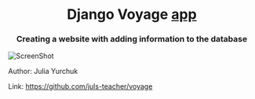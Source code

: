 <h1 align="center">Django Voyage <a href="https://github.com/juls-teacher/voyage" target="_blank">app</a> 
<h3 align="center">Creating a website with adding information to the database</h3>

![ScreenShot](https://raw.github.com/juls-teacher/voyage/master/img_1.jpg)



Author: Julia Yurchuk 

Link: https://github.com/juls-teacher/voyage